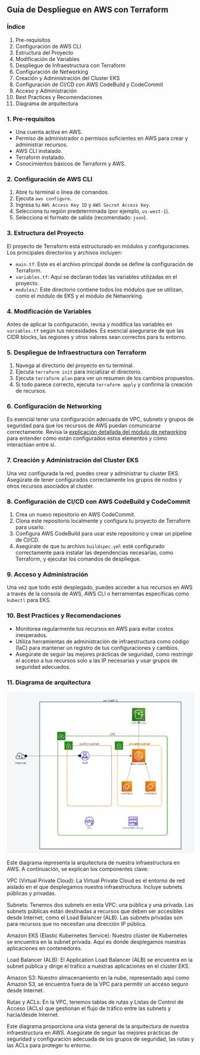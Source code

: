 
## **Guía de Despliegue en AWS con Terraform**

### **Índice**

1. Pre-requisitos
2. Configuración de AWS CLI
3. Estructura del Proyecto
4. Modificación de Variables
5. Despliegue de Infraestructura con Terraform
6. Configuración de Networking
7. Creación y Administración del Cluster EKS
8. Configuración de CI/CD con AWS CodeBuild y CodeCommit
9. Acceso y Administración
10. Best Practices y Recomendaciones
11. Diagrama de arquitectura

### **1. Pre-requisitos**

- Una cuenta activa en AWS.
- Permiso de administrador o permisos suficientes en AWS para crear y administrar recursos.
- AWS CLI instalado.
- Terraform instalado.
- Conocimientos básicos de Terraform y AWS.

### **2. Configuración de AWS CLI**

1. Abre tu terminal o línea de comandos.
2. Ejecuta `aws configure`.
3. Ingresa tu `AWS Access Key ID` y `AWS Secret Access Key`.
4. Selecciona tu región predeterminada (por ejemplo, `us-west-1`).
5. Selecciona el formato de salida (recomendado: `json`).

### **3. Estructura del Proyecto**

El proyecto de Terraform está estructurado en módulos y configuraciones. Los principales directorios y archivos incluyen:

- `main.tf`: Este es el archivo principal donde se define la configuración de Terraform.
- `variables.tf`: Aquí se declaran todas las variables utilizadas en el proyecto.
- `modules/`: Este directorio contiene todos los módulos que se utilizan, como el módulo de EKS y el módulo de Networking.

### **4. Modificación de Variables**

Antes de aplicar la configuración, revisa y modifica las variables en `variables.tf` según tus necesidades. Es esencial asegurarse de que las CIDR blocks, las regiones y otros valores sean correctos para tu entorno.

### **5. Despliegue de Infraestructura con Terraform**

1. Navega al directorio del proyecto en tu terminal.
2. Ejecuta `terraform init` para inicializar el directorio.
3. Ejecuta `terraform plan` para ver un resumen de los cambios propuestos.
4. Si todo parece correcto, ejecuta `terraform apply` y confirma la creación de recursos.

### **6. Configuración de Networking**

Es esencial tener una configuración adecuada de VPC, subnets y grupos de seguridad para que los recursos de AWS puedan comunicarse correctamente. Revisa la [explicación detallada del módulo de networking](networking_module_explanation.md) para entender cómo están configurados estos elementos y cómo interactúan entre sí.

### **7. Creación y Administración del Cluster EKS**

Una vez configurada la red, puedes crear y administrar tu cluster EKS. Asegúrate de tener configurados correctamente los grupos de nodos y otros recursos asociados al cluster.

### **8. Configuración de CI/CD con AWS CodeBuild y CodeCommit**

1. Crea un nuevo repositorio en AWS CodeCommit.
2. Clona este repositorio localmente y configura tu proyecto de Terraform para usarlo.
3. Configura AWS CodeBuild para usar este repositorio y crear un pipeline de CI/CD.
4. Asegúrate de que tu archivo `buildspec.yml` esté configurado correctamente para instalar las dependencias necesarias, como Terraform, y ejecutar los comandos de despliegue.

### **9. Acceso y Administración**

Una vez que todo esté desplegado, puedes acceder a tus recursos en AWS a través de la consola de AWS, AWS CLI o herramientas específicas como `kubectl` para EKS.

### **10. Best Practices y Recomendaciones**

- Monitorea regularmente tus recursos en AWS para evitar costos inesperados.
- Utiliza herramientas de administración de infraestructura como código (IaC) para mantener un registro de tus configuraciones y cambios.
- Asegúrate de seguir las mejores prácticas de seguridad, como restringir el acceso a tus recursos solo a las IP necesarias y usar grupos de seguridad adecuados.

### **11. Diagrama de arquitectura**

![Texto alternativo](Diagram.png)

Este diagrama representa la arquitectura de nuestra infraestructura en AWS. A continuación, se explican los componentes clave:

VPC (Virtual Private Cloud): La Virtual Private Cloud es el entorno de red aislado en el que desplegamos nuestra infraestructura. Incluye subnets públicas y privadas.

Subnets: Tenemos dos subnets en esta VPC: una pública y una privada. Las subnets públicas están destinadas a recursos que deben ser accesibles desde Internet, como el Load Balancer (ALB). Las subnets privadas son para recursos que no necesitan una dirección IP pública.

Amazon EKS (Elastic Kubernetes Service): Nuestro clúster de Kubernetes se encuentra en la subnet privada. Aquí es donde desplegamos nuestras aplicaciones en contenedores.

Load Balancer (ALB): El Application Load Balancer (ALB) se encuentra en la subnet pública y dirige el tráfico a nuestras aplicaciones en el clúster EKS.

Amazon S3: Nuestro almacenamiento en la nube, representado aquí como Amazon S3, se encuentra fuera de la VPC para permitir un acceso seguro desde Internet.

Rutas y ACLs: En la VPC, tenemos tablas de rutas y Listas de Control de Acceso (ACLs) que gestionan el flujo de tráfico entre las subnets y hacia/desde Internet.

Este diagrama proporciona una vista general de la arquitectura de nuestra infraestructura en AWS. Asegúrate de seguir las mejores prácticas de seguridad y configuración adecuada de los grupos de seguridad, las rutas y las ACLs para proteger tu entorno.